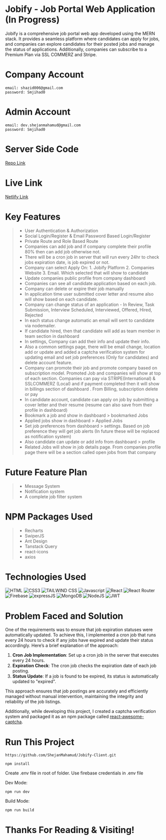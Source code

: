 # Jobify - Job Portal Web Application (In Progress)

<p>Jobify is a comprehensive job portal web app developed using the MERN stack. It provides a seamless platform where candidates can apply for jobs, and companies can explore candidates for their posted jobs and manage the status of applications. Additionally, companies can subscribe to a Premium Plan via SSL COMMERZ and Stripe.</p>

# Company Account

```
email: shazid006@gmail.com
password: Smjihad0

```

# Admin Account

```
email: dev.shejanmahamud@gmail.com
password: Smjihad0

```

# Server Side Code

[Repo Link](https://github.com/ShejanMahamud/Jobify-Server)

# Live Link

[Netlify Link](https://jobify-web.netlify.app/)

# Key Features

> - User Authentication & Authorization
> - Social Login/Register & Email Password Based Login/Register
> - Private Route and Role Based Route
> - Companies can add job and if company complete their profile 80% then can add job otherwise not.
> - There will be a cron job in server that will run every 24hr to check jobs expiration date, is job expired or not.
> - Company can select Apply On: 1. Jobify Platform 2. Companies Website 3. Email. Which selected that will show to candidate
> - Update companies public profile from company dashboard
> - Companies can see all candidate application based on each job.
> - Company can delete or expire their job manually
> - In application time user submitted cover letter and resume also will show based on each candidate.
> - Company can change status of an application - In Review, Task Submission, Interview Scheduled, Interviewed, Offered, Hired, Rejected
> - In each status change automatic an email will sent to candidate via nodemailer.
> - If candidate hired, then that candidate will add as team member in team section in dashboard
> - In settings, Company can add their info and update their info.
> - Also a common settings page, there will be email change, location add or update and added a captcha verification system for updating email and set job preferences (Only for candidates) and delete account feature.
> - Company can promote their job and promote company based on subscription model. Promoted Job and companies will show at top of each section. Companies can pay via STRIPE(International) & SSLCOMMERZ (Local) and if payment completed then it will show in billings section of dashboard . From Billing, subscription delete or pay
> - In candidate account, candidate can apply on job by submitting a cover letter and their resume (resume can also save from their profile in dashboard)
> - Bookmark a job and show in dashboard > bookmarked Jobs
> - Applied jobs show in dashboard > Applied Jobs
> - Set job preferences from dashboard > settings. Based on job preference they will get job alerts (In future these will be replaced as notification system)
> - Also candidate can update or add info from dashboard > profile
> - Related Jobs will show in job details page. From companies profile page there will be a section called open jobs from that company

# Future Feature Plan

> - Message System
> - Notification system
> - A complete job filter system

# NPM Packages Used

> - Recharts
> - SwiperJS
> - Ant Design
> - Tanstack Query
> - react-icons
> - axios

# Technologies Used

![HTML](https://img.shields.io/badge/HTML5-E34F26?style=for-the-badge&logo=html5&logoColor=white)
![CSS3](https://img.shields.io/badge/CSS3-1572B6?style=for-the-badge&logo=css3&logoColor=white)
![TAILWIND CSS](https://img.shields.io/badge/TAILWINDCSS-37B6F1?style=for-the-badge&logo=tailwindcss&logoColor=white)
![Javascript](https://img.shields.io/badge/Javascript-F0DB4F?style=for-the-badge&labelColor=black&logo=javascript&logoColor=F0DB4F)
![React](https://img.shields.io/badge/REACT-37B6F1?style=for-the-badge&logo=react&logoColor=white)
![React Router](https://img.shields.io/badge/REACT%20ROUTER-red?style=for-the-badge&logo=react-router&logoColor=white)
![Firebase](https://img.shields.io/badge/FIREBASE-yellow?style=for-the-badge&logo=firebase&logoColor=white)
![expressJS](https://img.shields.io/badge/EXPRESS-3C873A?style=for-the-badge&logo=express&logoColor=white)
![MongoDB](https://img.shields.io/badge/MONGODB-4DB33D?style=for-the-badge&logo=mongodb&logoColor=white)
![NodeJS](https://img.shields.io/badge/NODEJS-3C873A?style=for-the-badge&logo=nodedotjs&logoColor=white)
![JWT](https://img.shields.io/badge/JWT-black?style=for-the-badge&logo=JSON%20web%20tokens)

# Problem Faced and Solution

One of the requirements was to ensure that job expiration statuses were automatically updated. To achieve this, I implemented a cron job that runs every 24 hours to check if any jobs have expired and update their status accordingly. Here’s a brief explanation of the approach:

1. **Cron Job Implementation**: Set up a cron job in the server that executes every 24 hours.
2. **Expiration Check**: The cron job checks the expiration date of each job posting.
3. **Status Update**: If a job is found to be expired, its status is automatically updated to "expired".

This approach ensures that job postings are accurately and efficiently managed without manual intervention, maintaining the integrity and reliability of the job listings.

Additionally, while developing this project, I created a captcha verification system and packaged it as an npm package called [react-awesome-captcha](https://www.npmjs.com/package/react-awesome-captcha).

# Run This Project

```
https://github.com/ShejanMahamud/Jobify-Client.git
```
```
npm install
```
Create .env file in root of folder. Use firebase credentials in .env file

Dev Mode:
```
npm run dev
```
Build Mode:
```
npm run build
```

# 

# Thanks For Reading & Visiting!
